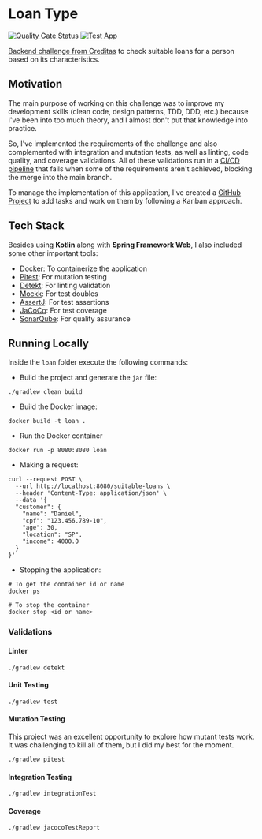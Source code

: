 # Loan Type

[![Quality Gate Status](https://sonarcloud.io/api/project_badges/measure?project=DanielBrito_creditas-challenge-suitable-loans&metric=alert_status)](https://sonarcloud.io/summary/new_code?id=DanielBrito_creditas-challenge-suitable-loans)
[![Test App](https://github.com/DanielBrito/creditas-challenge-suitable-loans/actions/workflows/test.yaml/badge.svg)](https://github.com/DanielBrito/creditas-challenge-suitable-loans/actions/workflows/test.yaml)

[Backend challenge from Creditas](https://github.com/Creditas/challenge/tree/master/backend/code-challenges/kotlin) to check suitable loans for a person based on its characteristics.

## Motivation

The main purpose of working on this challenge was to improve my development skills (clean code, design patterns, TDD, DDD, etc.) because I've been into too much theory, and I almost don't put that knowledge into practice.

So, I've implemented the requirements of the challenge and also complemented with integration and mutation tests, as well as linting, code quality, and coverage validations. All of these validations run in a [CI/CD pipeline](https://github.com/DanielBrito/creditas-challenge-suitable-loans/actions) that fails when some of the requirements aren't achieved, blocking the merge into the main branch.

To manage the implementation of this application, I've created a [GitHub Project](https://github.com/users/DanielBrito/projects/5/views/1) to add tasks and work on them by following a Kanban approach.

## Tech Stack

Besides using **Kotlin** along with **Spring Framework Web**, I also included some other important tools:

- [Docker](https://www.docker.com/): To containerize the application
- [Pitest](https://pitest.org/): For mutation testing
- [Detekt](https://detekt.dev/): For linting validation
- [Mockk](https://mockk.io/): For test doubles
- [AssertJ](https://assertj.github.io/doc/): For test assertions
- [JaCoCo](https://www.eclemma.org/index.html): For test coverage
- [SonarQube](https://www.sonarsource.com/products/sonarcloud/): For quality assurance

## Running Locally

Inside the `loan` folder execute the following commands:

- Build the project and generate the `jar` file:
```shell
./gradlew clean build
```

- Build the Docker image:
```shell
docker build -t loan .
```

- Run the Docker container
```shell
docker run -p 8080:8080 loan
````

- Making a request:
```shell
curl --request POST \
  --url http://localhost:8080/suitable-loans \
  --header 'Content-Type: application/json' \
  --data '{
  "customer": {
    "name": "Daniel",
    "cpf": "123.456.789-10",
    "age": 30,
    "location": "SP",
    "income": 4000.0
  }
}'
```

- Stopping the application:
```shell
# To get the container id or name
docker ps
```

```shell
# To stop the container
docker stop <id or name>
```

### Validations

#### Linter

```shell
./gradlew detekt
```

#### Unit Testing

```shell
./gradlew test
```

#### Mutation Testing

This project was an excellent opportunity to explore how mutant tests work. It was challenging to kill all of them, but I did my best for the moment.

```shell
./gradlew pitest
```

#### Integration Testing

```shell
./gradlew integrationTest
```

#### Coverage

```shell
./gradlew jacocoTestReport
```
